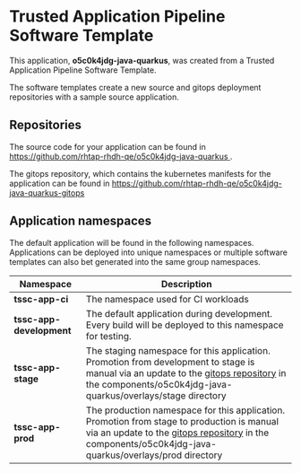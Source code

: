 # Trusted Application Pipeline Software Template

This application, **o5c0k4jdg-java-quarkus**, was created from a Trusted Application Pipeline Software Template.

The software templates create a new source and gitops deployment repositories with a sample source application. 

## Repositories

The source code for your application can be found in [https://github.com/rhtap-rhdh-qe/o5c0k4jdg-java-quarkus ](https://github.com/rhtap-rhdh-qe/o5c0k4jdg-java-quarkus ).
 
The gitops repository, which contains the kubernetes manifests for the application can be found in 
[https://github.com/rhtap-rhdh-qe/o5c0k4jdg-java-quarkus-gitops ](https://github.com/rhtap-rhdh-qe/o5c0k4jdg-java-quarkus-gitops ) 

## Application namespaces 

The default application will be found in the following namespaces. Applications can be deployed into unique namespaces or multiple software templates can also bet generated into the same group namespaces.  

|  Namespace   |  Description   |  
| -------- | -------- |
| **tssc-app-ci** | The namespace used for CI workloads |
| **tssc-app-development** | The default application during development. Every build will be deployed to this namespace for testing. |
| **tssc-app-stage** | The staging namespace for this application. Promotion from development to stage is manual via an update to the [gitops repository](https://github.com/rhtap-rhdh-qe/o5c0k4jdg-java-quarkus-gitops ) in the components/o5c0k4jdg-java-quarkus/overlays/stage directory |
| **tssc-app-prod** | The production namespace for this application. Promotion from stage to production is manual via an update to the [gitops repository](https://github.com/rhtap-rhdh-qe/o5c0k4jdg-java-quarkus-gitops ) in the components/o5c0k4jdg-java-quarkus/overlays/prod directory |